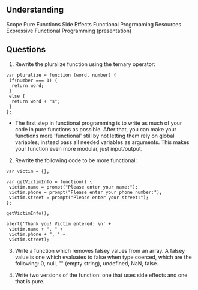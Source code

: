 Understanding
-------------
Scope
Pure Functions
Side Effects
Functional Progrmaming
Resources
Expressive Functional Programming (presentation)

Questions
---------
1. Rewrite the pluralize function using the ternary operator:

```
var pluralize = function (word, number) {
 if(number === 1) {
  return word;
 }
 else {
  return word + "s";
 }
};
```

* The first step in functional programming is to write as much of your code in pure functions as possible. After that, you can make your functions more 'functional' still by not letting them rely on global variables; instead pass all needed variables as arguments. This makes your function even more modular, just input/output.

2. Rewrite the following code to be more functional:

```
var victim = {};

var getVictimInfo = function() {
 victim.name = prompt("Please enter your name:");
 victim.phone = prompt("Please enter your phone number:");
 victim.street = prompt("Please enter your street:");
};

getVictimInfo();

alert('Thank you! Victim entered: \n' + 
 victim.name + ", " + 
 victim.phone + ", " + 
 victim.street);
```
 
3. Write a function which removes falsey values from an array. A falsey value is one which evaluates to false when type coerced, which are the following: 0, null, "" (empty string), undefined, NaN, false.

4. Write two versions of the function: one that uses side effects and one that is pure.

